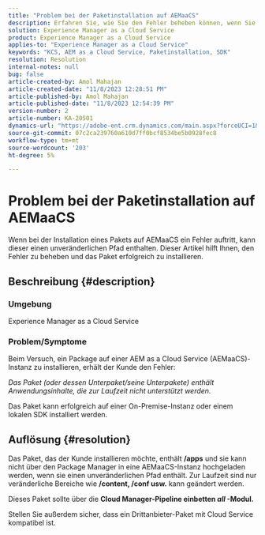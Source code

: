```yaml
---
title: "Problem bei der Paketinstallation auf AEMaaCS"
description: Erfahren Sie, wie Sie den Fehler beheben können, wenn Sie versuchen, ein Paket auf Adobe Experience Manager as a Cloud Service zu installieren. Stellen Sie sicher, dass das Drittanbieterpaket Cloud Service-kompatibel ist.
solution: Experience Manager as a Cloud Service
product: Experience Manager as a Cloud Service
applies-to: "Experience Manager as a Cloud Service"
keywords: "KCS, AEM as a Cloud Service, Paketinstallation, SDK"
resolution: Resolution
internal-notes: null
bug: false
article-created-by: Amol Mahajan
article-created-date: "11/8/2023 12:28:51 PM"
article-published-by: Amol Mahajan
article-published-date: "11/8/2023 12:54:39 PM"
version-number: 2
article-number: KA-20501
dynamics-url: "https://adobe-ent.crm.dynamics.com/main.aspx?forceUCI=1&pagetype=entityrecord&etn=knowledgearticle&id=ff700d5a-327e-ee11-8179-6045bd006b3d"
source-git-commit: 07c2ca239760a610d7ff0bcf8534be5b0928fec8
workflow-type: tm+mt
source-wordcount: '203'
ht-degree: 5%

---
```


# Problem bei der Paketinstallation auf AEMaaCS


Wenn bei der Installation eines Pakets auf AEMaaCS ein Fehler auftritt, kann dieser einen unveränderlichen Pfad enthalten. Dieser Artikel hilft Ihnen, den Fehler zu beheben und das Paket erfolgreich zu installieren.

## Beschreibung {#description}


### <b>Umgebung</b>

Experience Manager as a Cloud Service



### <b>Problem/Symptome</b>

Beim Versuch, ein Package auf einer AEM as a Cloud Service (AEMaaCS)-Instanz zu installieren, erhält der Kunde den Fehler:

*Das Paket (oder dessen Unterpaket/seine Unterpakete) enthält Anwendungsinhalte, die zur Laufzeit nicht unterstützt werden.*



Das Paket kann erfolgreich auf einer On-Premise-Instanz oder einem lokalen SDK installiert werden.


## Auflösung {#resolution}


Das Paket, das der Kunde installieren möchte, enthält <b>/apps</b> und sie kann nicht über den Package Manager in eine AEMaaCS-Instanz hochgeladen werden, wenn sie einen unveränderlichen Pfad enthält.
Zur Laufzeit sind nur veränderliche Bereiche wie <b>/content, /conf usw.</b> kann geändert werden.

Dieses Paket sollte über die <b>Cloud Manager-Pipeline einbetten *all* -Modul.</b>

Stellen Sie außerdem sicher, dass ein Drittanbieter-Paket mit Cloud Service kompatibel ist.
